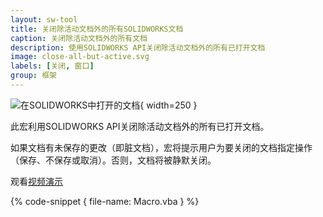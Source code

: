 ```yaml
---
layout: sw-tool
title: 关闭除活动文档外的所有SOLIDWORKS文档
caption: 关闭除活动文档外的所有文档
description: 使用SOLIDWORKS API关闭除活动文档外的所有已打开文档
image: close-all-but-active.svg
labels: [关闭, 窗口]
group: 框架
---
```

![在SOLIDWORKS中打开的文档](opened-documents.png){ width=250 }

此宏利用SOLIDWORKS API关闭除活动文档外的所有已打开文档。

如果文档有未保存的更改（即脏文档），宏将提示用户为要关闭的文档指定操作（保存、不保存或取消）。否则，文档将被静默关闭。

观看[视频演示](https://youtu.be/9uZCecGg25I?t=166)

{% code-snippet { file-name: Macro.vba } %}